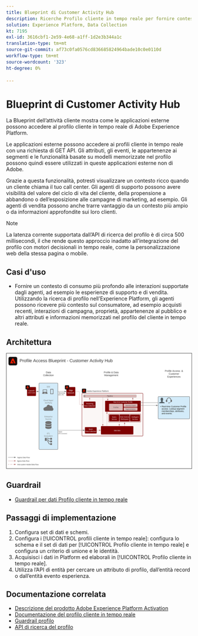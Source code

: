 ```yaml
---
title: Blueprint di Customer Activity Hub
description: Ricerche Profilo cliente in tempo reale per fornire contesto per il supporto e le vendite assistito dagli agenti.
solution: Experience Platform, Data Collection
kt: 7195
exl-id: 3616cbf1-2e59-4e68-a1ff-1d2e3b344a1c
translation-type: tm+mt
source-git-commit: af73c0fa0576cd836685824964bade10c0e0110d
workflow-type: tm+mt
source-wordcount: '323'
ht-degree: 0%

---
```


# Blueprint di Customer Activity Hub

La Blueprint dell’attività cliente mostra come le applicazioni esterne possono accedere al profilo cliente in tempo reale di Adobe Experience Platform.

Le applicazioni esterne possono accedere ai profili cliente in tempo reale con una richiesta di GET API. Gli attributi, gli eventi, le appartenenze ai segmenti e le funzionalità basate su modelli memorizzate nel profilo possono quindi essere utilizzati in queste applicazioni esterne non di Adobe.

Grazie a questa funzionalità, potresti visualizzare un contesto ricco quando un cliente chiama il tuo call center. Gli agenti di supporto possono avere visibilità del valore del ciclo di vita del cliente, della propensione a abbandono o dell’esposizione alle campagne di marketing, ad esempio. Gli agenti di vendita possono anche trarre vantaggio da un contesto più ampio o da informazioni approfondite sui loro clienti.

>[!NOTE]
>
>La latenza corrente supportata dall’API di ricerca del profilo è di circa 500 millisecondi, il che rende questo approccio inadatto all’integrazione del profilo con motori decisionali in tempo reale, come la personalizzazione web della stessa pagina o mobile.

## Casi d&#39;uso

* Fornire un contesto di consumo più profondo alle interazioni supportate dagli agenti, ad esempio le esperienze di supporto e di vendita. Utilizzando la ricerca di profilo nell’Experience Platform, gli agenti possono ricevere più contesto sul consumatore, ad esempio acquisti recenti, interazioni di campagna, proprietà, appartenenze al pubblico e altri attributi e informazioni memorizzati nel profilo del cliente in tempo reale.

## Architettura

<img src="assets/cah.svg" alt="Architettura di riferimento per la blueprint di Customer Activity Hub" style="border:1px solid #4a4a4a" />

## Guardrail

* [Guardrail per dati Profilo cliente in tempo reale](https://experienceleague.adobe.com/docs/experience-platform/profile/guardrails.html)

## Passaggi di implementazione

1. Configura set di dati e schemi.
1. Configura i [!UICONTROL profili cliente in tempo reale]: configura lo schema e il set di dati per [!UICONTROL Profilo cliente in tempo reale] e configura un criterio di unione e le identità.
1. Acquisisci i dati in Platform ed elaborali in [!UICONTROL Profilo cliente in tempo reale].
1. Utilizza l’API di entità per cercare un attributo di profilo, dall’entità record o dall’entità evento esperienza.

## Documentazione correlata

* [Descrizione del prodotto Adobe Experience Platform Activation](https://helpx.adobe.com/legal/product-descriptions/adobe-experience-platform0.html)
* [Documentazione del profilo cliente in tempo reale](https://experienceleague.adobe.com/docs/experience-platform/profile/home.html?lang=en)
* [Guardrail profilo](https://experienceleague.adobe.com/docs/experience-platform/profile/guardrails.html)
* [API di ricerca del profilo](https://www.adobe.io/apis/experienceplatform/home/api-reference.html)
